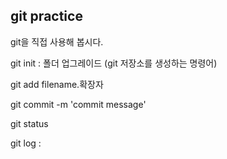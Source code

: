 ## git practice

git을 직접 사용해 봅시다. 



git init : 폴더 업그레이드 (git 저장소를 생성하는 명령어)

git add filename.확장자

git commit -m 'commit message'

git status

git log : 









